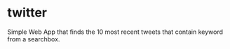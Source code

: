 # twitter

Simple Web App that finds the 10 most recent tweets that contain keyword from a searchbox.
